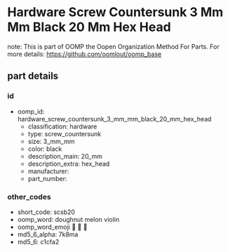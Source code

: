 # Hardware Screw Countersunk 3 Mm Mm Black 20 Mm Hex Head  

note: This is part of OOMP the Oopen Organization Method For Parts. For more details: https://github.com/oomlout/oomp_base

##  part details





### id
* oomp_id: hardware_screw_countersunk_3_mm_mm_black_20_mm_hex_head
  * classification: hardware
  * type: screw_countersunk
  * size: 3_mm_mm
  * color: black
  * description_main: 20_mm
  * description_extra: hex_head
  * manufacturer: 
  * part_number: 

### other_codes
* short_code: scsb20
* oomp_word: doughnut melon violin
* oomp_word_emoji :doughnut: :melon: :violin:
* md5_6_alpha: 7k8ma
* md5_6: c1cfa2